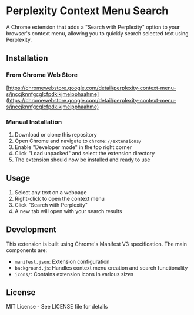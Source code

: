 # Perplexity Context Menu Search

A Chrome extension that adds a "Search with Perplexity" option to your browser's context menu, allowing you to quickly search selected text using Perplexity.

## Installation

### From Chrome Web Store

[https://chromewebstore.google.com/detail/perplexity-context-menu-s/jnccjknnfgcglcfpdkikjmelpphaahme](https://chromewebstore.google.com/detail/perplexity-context-menu-s/jnccjknnfgcglcfpdkikjmelpphaahme)

### Manual Installation

1. Download or clone this repository
2. Open Chrome and navigate to `chrome://extensions/`
3. Enable "Developer mode" in the top right corner
4. Click "Load unpacked" and select the extension directory
5. The extension should now be installed and ready to use

## Usage

1. Select any text on a webpage
2. Right-click to open the context menu
3. Click "Search with Perplexity"
4. A new tab will open with your search results

## Development

This extension is built using Chrome's Manifest V3 specification. The main components are:

- `manifest.json`: Extension configuration
- `background.js`: Handles context menu creation and search functionality
- `icons/`: Contains extension icons in various sizes

## License

MIT License - See LICENSE file for details
